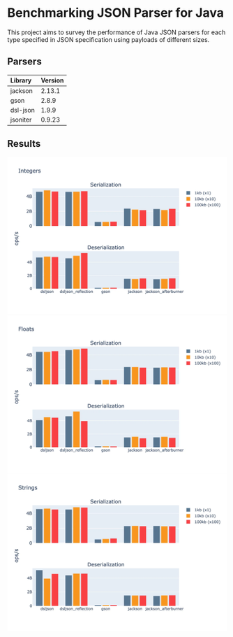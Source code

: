 # Benchmarking JSON Parser for Java

This project aims to survey the performance of Java JSON parsers for each type specified in JSON 
specification using payloads of different sizes.

## Parsers

| Library | Version |
|:------|:------|
|jackson|2.13.1| 
|gson|2.8.9|
|dsl-json|1.9.9| 
|jsoniter|0.9.23|

## Results

![Integer](charts/integers.webp)
![Floats](charts/floats.webp)
![Strings](charts/strings.webp)


